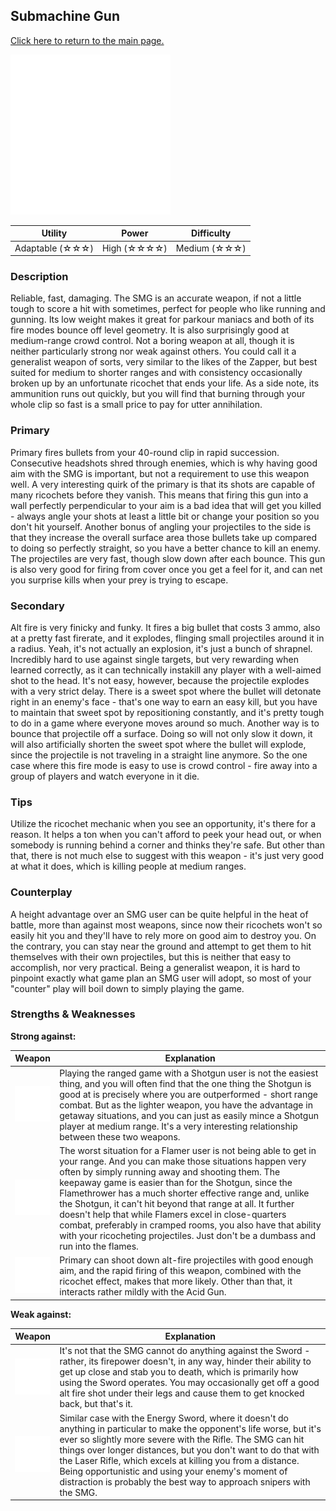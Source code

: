 ## Submachine Gun

[Click here to return to the main page.](Weapons-Guide.md)

<img src="../images/weapons/smg.png" width="256px"/>

| Utility | Power | Difficulty |
|---------------|---------------|----------------|
| Adaptable (☆☆☆) | High (☆☆☆☆) | Medium (☆☆☆) |

### Description

Reliable, fast, damaging. The SMG is an accurate weapon, if not a little tough to score a hit with sometimes, perfect for people who like running and gunning. Its low weight makes it great for parkour maniacs and both of its fire modes bounce off level geometry. It is also surprisingly good at medium-range crowd control. Not a boring weapon at all, though it is neither particularly strong nor weak against others. You could call it a generalist weapon of sorts, very similar to the likes of the Zapper, but best suited for medium to shorter ranges and with consistency occasionally broken up by an unfortunate ricochet that ends your life. As a side note, its ammunition runs out quickly, but you will find that burning through your whole clip so fast is a small price to pay for utter annihilation.

### Primary

Primary fires bullets from your 40-round clip in rapid succession. Consecutive headshots shred through enemies, which is why having good aim with the SMG is important, but not a requirement to use this weapon well. A very interesting quirk of the primary is that its shots are capable of many ricochets before they vanish. This means that firing this gun into a wall perfectly perpendicular to your aim is a bad idea that will get you killed - always angle your shots at least a little bit or change your position so you don't hit yourself. Another bonus of angling your projectiles to the side is that they increase the overall surface area those bullets take up compared to doing so perfectly straight, so you have a better chance to kill an enemy. The projectiles are very fast, though slow down after each bounce. This gun is also very good for firing from cover once you get a feel for it, and can net you surprise kills when your prey is trying to escape.

### Secondary

Alt fire is very finicky and funky. It fires a big bullet that costs 3 ammo, also at a pretty fast firerate, and it explodes, flinging small projectiles around it in a radius. Yeah, it's not actually an explosion, it's just a bunch of shrapnel. Incredibly hard to use against single targets, but very rewarding when learned correctly, as it can technically instakill any player with a well-aimed shot to the head. It's not easy, however, because the projectile explodes with a very strict delay. There is a sweet spot where the bullet will detonate right in an enemy's face - that's one way to earn an easy kill, but you have to maintain that sweet spot by repositioning constantly, and it's pretty tough to do in a game where everyone moves around so much. Another way is to bounce that projectile off a surface. Doing so will not only slow it down, it will also artificially shorten the sweet spot where the bullet will explode, since the projectile is not traveling in a straight line anymore. So the one case where this fire mode is easy to use is crowd control - fire away into a group of players and watch everyone in it die.

### Tips

Utilize the ricochet mechanic when you see an opportunity, it's there for a reason. It helps a ton when you can't afford to peek your head out, or when somebody is running behind a corner and thinks they're safe. But other than that, there is not much else to suggest with this weapon - it's just very good at what it does, which is killing people at medium ranges.

### Counterplay

A height advantage over an SMG user can be quite helpful in the heat of battle, more than against most weapons, since now their ricochets won't so easily hit you and they'll have to rely more on good aim to destroy you. On the contrary, you can stay near the ground and attempt to get them to hit themselves with their own projectiles, but this is neither that easy to accomplish, nor very practical. Being a generalist weapon, it is hard to pinpoint exactly what game plan an SMG user will adopt, so most of your "counter" play will boil down to simply playing the game.

### Strengths & Weaknesses

**Strong against:**

| Weapon | Explanation |
| :----: | ----------- |
| <img src="../images/weapons/shotgun.png" width="64px"/> | Playing the ranged game with a Shotgun user is not the easiest thing, and you will often find that the one thing the Shotgun is good at is precisely where you are outperformed - short range combat. But as the lighter weapon, you have the advantage in getaway situations, and you can just as easily mince a Shotgun player at medium range. It's a very interesting relationship between these two weapons. |
| <img src="../images/weapons/flamer.png" width="64px"/> | The worst situation for a Flamer user is not being able to get in your range. And you can make those situations happen very often by simply running away and shooting them. The keepaway game is easier than for the Shotgun, since the Flamethrower has a much shorter effective range and, unlike the Shotgun, it can't hit beyond that range at all. It further doesn't help that while Flamers excel in close-quarters combat, preferably in cramped rooms, you also have that ability with your ricocheting projectiles. Just don't be a dumbass and run into the flames. |
| <img src="../images/weapons/corroder.png" width="64px"/> | Primary can shoot down alt-fire projectiles with good enough aim, and the rapid firing of this weapon, combined with the ricochet effect, makes that more likely. Other than that, it interacts rather mildly with the Acid Gun. |

**Weak against:**

| Weapon | Explanation |
| :----: | ----------- |
| <img src="../images/weapons/sword.png" width="64px"/> | It's not that the SMG cannot do anything against the Sword - rather, its firepower doesn't, in any way, hinder their ability to get up close and stab you to death, which is primarily how using the Sword operates. You may occasionally get off a good alt fire shot under their legs and cause them to get knocked back, but that's it. |
| <img src="../images/weapons/rifle.png" width="64px"/> | Similar case with the Energy Sword, where it doesn't do anything in particular to make the opponent's life worse, but it's ever so slightly more severe with the Rifle. The SMG can hit things over longer distances, but you don't want to do that with the Laser Rifle, which excels at killing you from a distance. Being opportunistic and using your enemy's moment of distraction is probably the best way to approach snipers with the SMG. |
